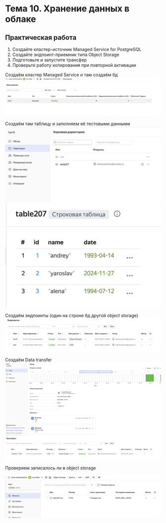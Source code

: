 # Тема 10. Хранение данных в облаке
## Практическая работа
1. Создайте кластер-источник Managed Service for PostgreSQL 
2. Создайте эндпоинт-приемник типа Object Storage
3. Подготовьте и запустите трансфер
4. Проверьте работу копирования при повторной активации

Создаём кластер Managed Service и там создаём бд
 ![Скриншот](sreenschots/1.png)

Создаём там таблицу и заполняем её тестовыми данными
 ![Скриншот](sreenschots/2.png)
 ![Скриншот](sreenschots/3.png)

 Создаём эндпоинты (один на строне бд другой object storage)
 ![Скриншот](sreenschots/4.png)
 
 Создаём Data transfer
 ![Скриншот](sreenschots/6.png)
 ![Скриншот](sreenschots/7.png)

 
 Проверяем записалось ли в object storage 

 ![Скриншот](sreenschots/8.png)
